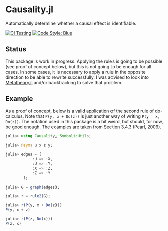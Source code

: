 # Causality.jl

Automatically determine whether a causal effect is identifiable.

[![CI Testing](https://github.com/rikhuijzer/Causality.jl/workflows/CI/badge.svg)](https://github.com/rikhuijzer/Causality.jl/actions?query=workflow%3ACI+branch%3Amain)
[![Code Style: Blue](https://img.shields.io/badge/code%20style-blue-4495d1.svg)](https://github.com/invenia/BlueStyle)

## Status

This package is work in progress.
Applying the rules is going to be possible (see proof of concept below), but this is not going to be enough for all cases.
In some cases, it is necessary to apply a rule in the opposite direction to be able to rewrite successfully.
I was advised to look into [Metatheory.jl](https://github.com/0x0f0f0f/Metatheory.jl) and/or backtracking to solve that problem.

## Example

As a proof of concept, below is a valid application of the second rule of do-calculus.
Note that `P(y, x + Do(z))` is just another way of writing `P(y | x, Do(z))`.
The notation used in this package is a bit weird, but should, for now, be good enough.
The examples are taken from Section 3.4.3 (Pearl, 2009).

```julia
julia> using Causality, SymbolicUtils;

julia> @syms u x z y;

julia> edges = [
            :U => :X,
            :U => :Y,
            :X => :Z,
            :Z => :Y
        ];

julia> G = graph(edges);

julia> r = rule2(G);

julia> r(P(y, x + Do(z)))
P(y, x + z)

julia> r(P(z, Do(x)))
P(z, x)
```
